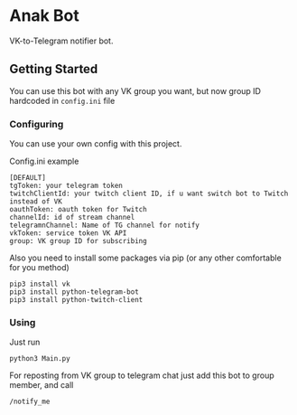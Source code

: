 # Anak Bot

VK-to-Telegram notifier bot.

## Getting Started

You can use this bot with any VK group you want, but now group ID hardcoded in `config.ini` file

### Configuring

You can use your own config with this project.

Config.ini example

```
[DEFAULT]
tgToken: your telegram token
twitchClientId: your twitch client ID, if u want switch bot to Twitch instead of VK
oauthToken: oauth token for Twitch
channelId: id of stream channel
telegramnChannel: Name of TG channel for notify
vkToken: service token VK API
group: VK group ID for subscribing
```

Also you need to install some packages via pip (or any other comfortable for you method)
```
pip3 install vk
pip3 install python-telegram-bot
pip3 install python-twitch-client
```

### Using

Just run
```
python3 Main.py
```

For reposting from VK group to telegram chat just add this bot to group member, and call
```
/notify_me
```